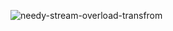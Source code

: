 ![needy-stream-overload-transfrom](https://github.com/vampwings86/vampwings86/assets/158646684/951390e8-f24e-45d5-96c3-dc6eab0aaba7)
